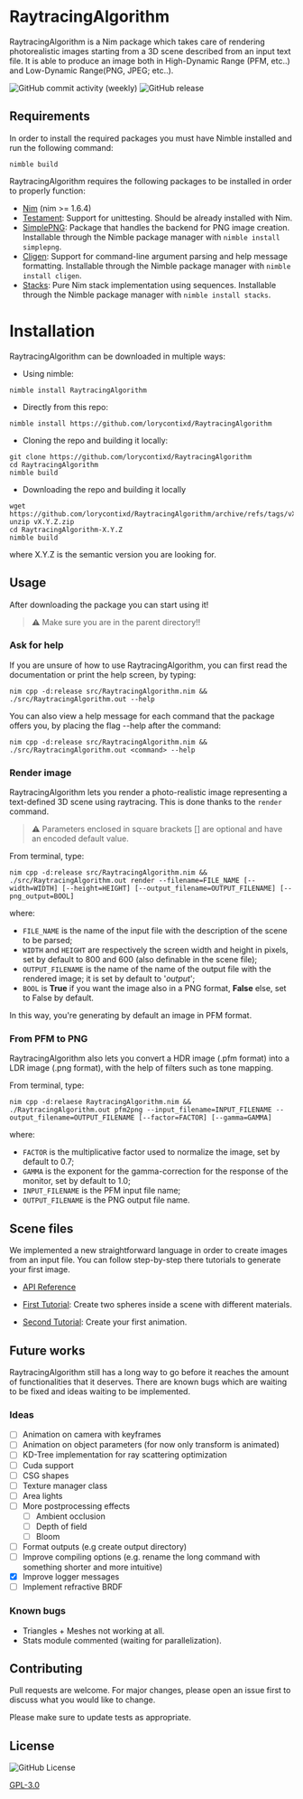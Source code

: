 # RaytracingAlgorithm

RaytracingAlgorithm is a Nim package which takes care of rendering photorealistic images starting from a 3D scene described from an input text file.
It is able to produce an image both in High-Dynamic Range (PFM, etc..) and Low-Dynamic Range(PNG, JPEG; etc..).

![GitHub commit activity (weekly)](https://img.shields.io/github/commit-activity/w/lorycontixd/RaytracingAlgorithm)
![GitHub release](https://img.shields.io/github/v/release/lorycontixd/RaytracingAlgorithm)

## Requirements
In order to install the required packages you must have Nimble installed and run the following command:
```
nimble build
```

RaytracingAlgorithm requires the following packages to be installed in order to properly function:
- [Nim](https://nim-lang.org/) (nim >= 1.6.4)
- [Testament](https://nim-lang.org/docs/testament.html): Support for unittesting. Should be already installed with Nim.
- [SimplePNG](https://github.com/jrenner/nim-simplepng): Package that handles the backend for PNG image creation. Installable through the Nimble package manager with ```nimble install simplepng```.
- [Cligen](https://github.com/c-blake/cligen): Support for command-line argument parsing and help message formatting. Installable through the Nimble package manager with ```nimble install cligen```.
- [Stacks](https://github.com/rustomax/nim-stacks): Pure Nim stack implementation using sequences. Installable through the Nimble package manager with ```nimble install stacks```.

# Installation
RaytracingAlgorithm can be downloaded in multiple ways:
- Using nimble:
```
nimble install RaytracingAlgorithm
```
- Directly from this repo:
```
nimble install https://github.com/lorycontixd/RaytracingAlgorithm
```
- Cloning the repo and building it locally:
```
git clone https://github.com/lorycontixd/RaytracingAlgorithm
cd RaytracingAlgorithm
nimble build
```
- Downloading the repo and building it locally
```
wget https://github.com/lorycontixd/RaytracingAlgorithm/archive/refs/tags/vX.Y.Z.zip
unzip vX.Y.Z.zip
cd RaytracingAlgorithm-X.Y.Z
nimble build
```
where X.Y.Z is the semantic version you are looking for.


## Usage
After downloading the package you can start using it!

> ⚠️ Make sure you are in the parent directory!!

### Ask for help
If you are unsure of how to use RaytracingAlgorithm, you can first read the documentation or print the help screen, by typing:
```
nim cpp -d:release src/RaytracingAlgorithm.nim && ./src/RaytracingAlgorithm.out --help
```

You can also view a help message for each command that the package offers you, by placing the flag --help after the command:

```
nim cpp -d:release src/RaytracingAlgorithm.nim && ./src/RaytracingAlgorithm.out <command> --help
```

### Render image
RaytracingAlgorithm lets you render a photo-realistic image representing a text-defined 3D scene using raytracing. This is done thanks to the ```render``` command.

> ⚠️ Parameters enclosed in square brackets [] are optional and have an encoded default value.

From terminal, type:
```
nim cpp -d:release src/RaytracingAlgorithm.nim && ./src/RaytracingAlgorithm.out render --filename=FILE_NAME [--width=WIDTH] [--height=HEIGHT] [--output_filename=OUTPUT_FILENAME] [--png_output=BOOL]
```
where:
- ```FILE_NAME``` is the name of the input file with the description of the scene to be parsed;
- ```WIDTH``` and ```HEIGHT``` are respectively the screen width and height in pixels, set by default to 800 and 600 (also definable in the scene file);
- ```OUTPUT_FILENAME``` is the name of the name of the output file with the rendered image; it is set by default to '_output_';
- ```BOOL``` is **True** if you want the image also in a PNG format, **False** else, set to False by default.

In this way, you're generating by default an image in PFM format. 

### From PFM to PNG
RaytracingAlgorithm also lets you convert a HDR image (.pfm format) into a LDR image (.png format), with the help of filters such as tone mapping.

From terminal, type:
```
nim cpp -d:relaese RaytracingAlgorithm.nim && ./RaytracingAlgorithm.out pfm2png --input_filename=INPUT_FILENAME --output_filename=OUTPUT_FILENAME [--factor=FACTOR] [--gamma=GAMMA] 
```

where:
- ```FACTOR``` is the multiplicative factor used to normalize the image, set by default to 0.7;
- ```GAMMA``` is the exponent for the gamma-correction for the response of the monitor, set by default to 1.0;
- ```INPUT_FILENAME``` is the PFM input file name;
- ```OUTPUT_FILENAME``` is the PNG output file name.


## Scene files
We implemented a new straightforward language in order to create images from an input file. You can follow step-by-step there tutorials to generate your first image.

- [API Reference](https://github.com/lorycontixd/RaytracingAlgorithm/blob/master/rta.md)

- [First Tutorial](https://github.com/lorycontixd/RaytracingAlgorithm/blob/master/tutorials/firsttutorial.md): Create two spheres inside a scene with different materials.
- [Second Tutorial](https://github.com/lorycontixd/RaytracingAlgorithm/blob/master/tutorials/secondtutorial.md): Create your first animation.

## Future works
RaytracingAlgorithm still has a long way to go before it reaches the amount of functionalities that it deserves. There are known bugs which are waiting to be fixed and ideas waiting to be implemented.

### Ideas
- [ ] Animation on camera with keyframes
- [ ] Animation on object parameters (for now only transform is animated)
- [ ] KD-Tree implementation for ray scattering optimization
- [ ] Cuda support
- [ ] CSG shapes
- [ ] Texture manager class
- [ ] Area lights
- [ ] More postprocessing effects
    - [ ] Ambient occlusion
    - [ ] Depth of field
    - [ ] Bloom
- [ ] Format outputs (e.g create output directory)
- [ ] Improve compiling options (e.g. rename the long command with something shorter and more intuitive)
- [x] Improve logger messages
- [ ] Implement refractive BRDF

### Known bugs
- Triangles + Meshes not working at all.
- Stats module commented (waiting for parallelization).

## Contributing
Pull requests are welcome. For major changes, please open an issue first to discuss what you would like to change.

Please make sure to update tests as appropriate.

## License
![GitHub License](https://img.shields.io/github/license/lorycontixd/RaytracingAlgorithm)

[GPL-3.0](https://choosealicense.com/licenses/gpl-3.0/)
